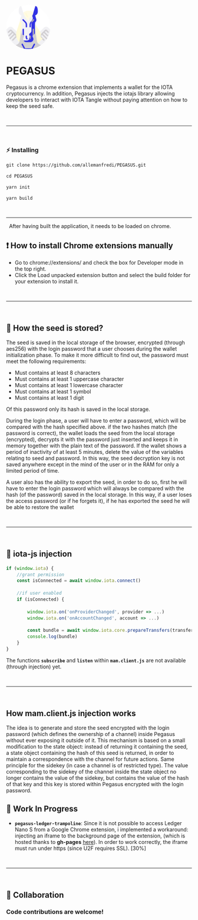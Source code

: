 <img style="border-radius: 50%" src="./packages/popup/public/material/logo/pegasus-128.png" width="120" height="120">

# PEGASUS
 Pegasus is a chrome extension that implements a wallet for the IOTA cryptocurrency. In addition, Pegasus injects the iotajs library allowing developers to interact with IOTA Tangle without paying attention on how to keep the seed safe.

&nbsp;

***

&nbsp;

### :zap: Installing

```
git clone https://github.com/allemanfredi/PEGASUS.git
```

```
cd PEGASUS
```


```
yarn init
```

```
yarn build
```

&nbsp;

***

&nbsp;
After having built the application, it needs to be loaded on chrome.

## :exclamation: How to install Chrome extensions manually

* Go to chrome://extensions/ and check the box for Developer mode in the top right.
* Click the Load unpacked extension button and select the build folder for your extension to install it.

&nbsp;

***

&nbsp;

## :seedling: How the seed is stored?

The seed is saved in the local storage of the browser, encrypted (through aes256) with the login password that a user chooses during the wallet initialization phase. To make it more difficult to find out, the password must meet the following requirements:

- Must contains at least 8 characters
- Must contains at least 1 uppercase character
- Must contains at least 1 lowercase character
- Must contains at least 1 symbol
- Must contains at least 1 digit

Of this password only its hash is saved in the local storage.

During the login phase, a user will have to enter a password, which will be compared with the hash specified above. if the two hashes match (the password is correct), the wallet loads the seed from the local storage (encrypted), decrypts it with the password just inserted and keeps it in memory together with the plain text of the password. If the wallet shows a period of inactivity of at least 5 minutes, delete the value of the variables relating to seed and password.
In this way, the seed decryption key is not saved anywhere except in the mind of the user or in the RAM for only a limited period of time.

A user also has the ability to export the seed, in order to do so, first he will have to enter the login password which will always be compared with the hash (of the password) saved in the local storage.
In this way, if a user loses the access password (or if he forgets it), if he has exported the seed he will be able to restore the wallet 

&nbsp;

***

&nbsp;

## :syringe: iota-js injection

```js
if (window.iota) {
    //grant permission
    const isConnected = await window.iota.connect()

    //if user enabled
    if (isConnected) {

        window.iota.on('onProviderChanged', provider => ...)
        window.iota.on('onAccountChanged', account => ...)

        const bundle = await window.iota.core.prepareTransfers(transfers)
        console.log(bundle)
    } 
}
```

The functions __`subscribe`__ and __`listen`__ within __`mam.client.js`__ are not available (through injection) yet.

&nbsp;

***

&nbsp;

## How mam.client.js injection works

The idea is to generate and store the seed encrypted with the login password (which defines the ownership of a channel) inside Pegasus without ever exposing it outside of it. This mechanism is based on a small modification to the state object: instead of returning it containing the seed, a state object containing the hash of this seed is returned, in order to maintain a correspondence with the channel for future actions. Same principle for the sidekey (in case a channel is of restricted type).
The value corresponding to the sidekey of the channel inside the state object no longer contains the value of the sidekey, but contains the value of the hash of that key and this key is stored within Pegasus encrypted with the login password.

## :hammer: Work In Progress

* __`pegasus-ledger-trampoline`__: Since it is not possible to access Ledger Nano S from a Google Chrome extension, i implemented a workaround: injecting an iframe to the background page of the extension, (which is hosted thanks to __gh-pages__ [here](https://github.com/allemanfredi/pegasus-ledger-trampoline/tree/master)). In order to work correctly, the iframe must run under https (since U2F requires SSL). [30%]

&nbsp;

***

&nbsp;

## :rocket: Collaboration

### Code contributions are welcome!